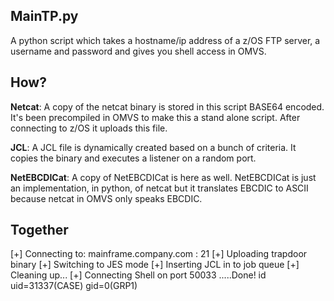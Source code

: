 ## MainTP.py

A python script which takes a hostname/ip address of a z/OS FTP server, a username and password and gives you shell access in OMVS. 

## How?

**Netcat**: A copy of the netcat binary is stored in this script BASE64 encoded. It's been precompiled in OMVS to make this a stand alone script. After connecting to z/OS it uploads this file. 

**JCL**: A JCL file is dynamically created based on a bunch of criteria. It copies the binary and executes a listener on a random port. 

**NetEBCDICat**: A copy of NetEBCDICat is here as well. NetEBCDICat is just an implementation, in python, of netcat but it translates EBCDIC to ASCII because netcat in OMVS only speaks EBCDIC. 

## Together

[+] Connecting to: mainframe.company.com : 21
[+] Uploading trapdoor binary
[+] Switching to JES mode
[+] Inserting JCL in to job queue
[+] Cleaning up...
[+] Connecting Shell on port 50033 .....Done!
id
uid=31337(CASE) gid=0(GRP1)

